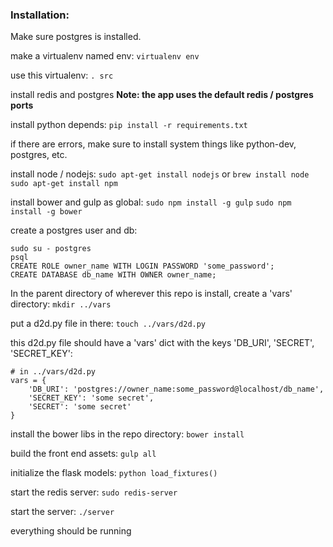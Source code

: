 ### Installation:
Make sure postgres is installed.

make a virtualenv named env:
```virtualenv env```

use this virtualenv:
```. src```

install redis and postgres
**Note: the app uses the default redis / postgres ports**

install python depends:
```pip install -r requirements.txt```

if there are errors, make sure to install system things like python-dev, postgres, etc.

install node / nodejs:
```sudo apt-get install nodejs``` or ```brew install node```
```sudo apt-get install npm```

install bower and gulp as global:
```sudo npm install -g gulp```
```sudo npm install -g bower```

create a postgres user and db:
```
sudo su - postgres
psql
CREATE ROLE owner_name WITH LOGIN PASSWORD 'some_password';
CREATE DATABASE db_name WITH OWNER owner_name;
```

In the parent directory of wherever this repo is install, create a 'vars' directory:
```mkdir ../vars```

put a d2d.py file in there:
```touch ../vars/d2d.py```

this d2d.py file should have a 'vars' dict with the keys 'DB_URI', 'SECRET', 'SECRET_KEY':
```
# in ../vars/d2d.py
vars = {
    'DB_URI': 'postgres://owner_name:some_password@localhost/db_name',
    'SECRET_KEY': 'some secret',
    'SECRET': 'some secret'
}
```

install the bower libs in the repo directory:
```bower install```

build the front end assets:
```gulp all```

initialize the flask models:
```python load_fixtures()```

start the redis server:
```sudo redis-server```

start the server:
```./server```

everything should be running